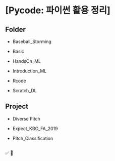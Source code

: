 ﻿# [Pycode: 파이썬 활용 정리]


## Folder

- Baseball_Storming

- Basic

- HandsOn_ML

- Introduction_ML

- Rcode

- Scratch_DL

## Project

- Diverse Pitch

- Expect_KBO_FA_2019

- Pitch_Classification

##

:white_check_mark: :red_circle: